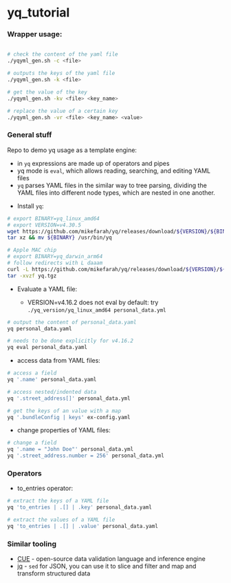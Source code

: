 # yq_tutorial

### Wrapper usage:

```bash

# check the content of the yaml file
./yqyml_gen.sh -c <file>

# outputs the keys of the yaml file
./yqyml_gen.sh -k <file>

# get the value of the key
./yqyml_gen.sh -kv <file> <key_name>

# replace the value of a certain key
./yqyml_gen.sh -vr <file> <key_name> <value>
```

### General stuff
Repo to demo yq usage as a template engine:
- in `yq` expressions are made up of operators and pipes
- yq mode is `eval`, which allows reading, searching, and editing YAML files
- `yq` parses YAML files in the similar way to tree parsing, dividing the YAML files into different node types, which are nested in one another.

* Install `yq`:
```bash
# export BINARY=yq_linux_amd64
# export VERSION=v4.30.5
wget https://github.com/mikefarah/yq/releases/download/${VERSION}/${BINARY}.tar.gz -O - |\
tar xz && mv ${BINARY} /usr/bin/yq

# Apple MAC chip 
# export BINARY=yq_darwin_arm64
# follow redirects with L daaam
curl -L https://github.com/mikefarah/yq/releases/download/${VERSION}/${BINARY}.tar.gz --output yq.tgz
tar -xvzf yq.tgz
```

* Evaluate a YAML file:

    * VERSION=v4.16.2 does not eval by default: try `./yq_version/yq_linux_amd64 personal_data.yml`
```bash
# output the content of personal_data.yaml
yq personal_data.yaml

# needs to be done explicitly for v4.16.2
yq eval personal_data.yaml 
```

* access data from YAML files:
```bash
# access a field
yq '.name' personal_data.yaml

# access nested/indented data
yq '.street_address[]' personal_data.yml

# get the keys of an value with a map
yq '.bundleConfig | keys' ex-config.yaml
```

* change properties of YAML files:
```bash
# change a field
yq '.name = "John Doe"' personal_data.yml
yq '.street_address.number = 256' personal_data.yml
```
### Operators

* to_entries operator:

```bash
# extract the keys of a YAML file
yq 'to_entries | .[] | .key' personal_data.yaml

# extract the values of a YAML file
yq 'to_entries | .[] | .value' personal_data.yaml
```
### Similar tooling

* [CUE](https://cuelang.org/docs/about/) - open-source data validation language and inference engine
* [jq](https://stedolan.github.io/jq/tutorial/) -  `sed` for JSON, you can use it to slice and filter and map and transform structured data